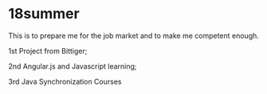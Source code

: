 # 18summer

This is to prepare me for the job market and to make me competent enough.

1st Project from Bittiger;

2nd Angular.js and Javascript learning;

3rd Java Synchronization Courses
